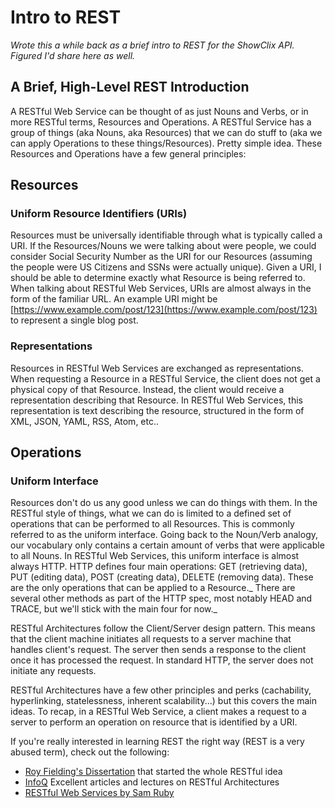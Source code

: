 # Intro to REST

_Wrote this a while back as a brief intro to REST for the ShowClix API.  Figured I'd share here as well._

## A Brief, High-Level REST Introduction

A RESTful Web Service can be thought of as just Nouns and Verbs, or in more RESTful terms, Resources and Operations.  A RESTful Service has a group of things (aka Nouns, aka Resources) that we can do stuff to (aka we can apply Operations to these things/Resources).  Pretty simple idea.  These Resources and Operations have a few general principles:

## Resources

### Uniform Resource Identifiers (URIs)

Resources must be universally identifiable through what is typically called a URI.  If the Resources/Nouns we were talking about were people, we could consider Social Security Number as the URI for our Resources (assuming the people were US Citizens and SSNs were actually unique).  Given a URI, I should be able to determine exactly what Resource is being referred to.  When talking about RESTful Web Services, URIs are almost always in the form of the familiar URL.  An example URI might be [https://www.example.com/post/123](https://www.example.com/post/123) to represent a single blog post.

### Representations

Resources in RESTful Web Services are exchanged as representations.  When requesting a Resource in a RESTful Service, the client does not get a physical copy of that Resource.  Instead, the client would receive a representation describing that Resource.  In RESTful Web Services, this representation is text describing the resource, structured in the form of XML, JSON, YAML, RSS, Atom, etc..

## Operations

### Uniform Interface

Resources don't do us any good unless we can do things with them.  In the RESTful style of things, what we can do is limited to a defined set of operations that can be performed to all Resources.  This is commonly referred to as the uniform interface.  Going back to the Noun/Verb analogy, our vocabulary only contains a certain amount of verbs that were applicable to all Nouns.  In RESTful Web Services, this uniform interface is almost always HTTP.  HTTP defines four main operations: GET (retrieving data), PUT (editing data), POST (creating data), DELETE (removing data).  These are the only operations that can be applied to a Resource._ There are several other methods as part of the HTTP spec, most notably HEAD and TRACE, but we'll stick with the main four for now._

RESTful Architectures follow the Client/Server design pattern.  This means that the client machine initiates all requests to a server machine that handles client's request.  The server then sends a response to the client once it has processed the request.  In standard HTTP, the server does not initiate any requests.

RESTful Architectures have a few other principles and perks (cachability, hyperlinking, statelessness, inherent scalability...) but this covers the main ideas.  To recap, in a RESTful Web Service, a client makes a request to a server to perform an operation on resource that is identified by a URI.

If you're really interested in learning REST the right way (REST is a very abused term), check out the following:

*   [Roy Fielding's Dissertation](http://www.ics.uci.edu/~fielding/pubs/dissertation/rest_arch_style.htm) that started the whole RESTful idea
*   [InfoQ](http://www.infoq.com) Excellent articles and lectures on RESTful Architectures
*   [RESTful Web Services by Sam Ruby](http://oreilly.com/catalog/9780596529260)